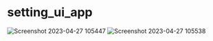 # setting_ui_app

![Screenshot 2023-04-27 105447](https://user-images.githubusercontent.com/111500135/234767187-ca42c4a3-1a07-406d-aa10-944fd6dd32ce.png)
![Screenshot 2023-04-27 105538](https://user-images.githubusercontent.com/111500135/234767202-52d60d8c-62e6-4df7-8834-aa96a635fcca.png)
